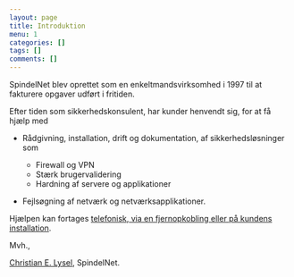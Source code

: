 ```yaml
---
layout: page
title: Introduktion
menu: 1
categories: []
tags: []
comments: []
---
```

SpindelNet blev oprettet som en enkeltmandsvirksomhed i 1997 til at fakturere opgaver udført i fritiden.

Efter tiden som sikkerhedskonsulent, har kunder henvendt sig, for at f&aring; hj&aelig;lp med

* R&aring;dgivning, installation, drift og dokumentation, af sikkerhedsl&oslash;sninger som

	* Firewall og VPN
	* St&aelig;rk brugervalidering
	* Hardning af servere og applikationer

* Fejls&oslash;gning af netv&aelig;rk og netv&aelig;rksapplikationer.

Hj&aelig;lpen kan fortages <a href="/priser">telefonisk, via en fjernopkobling eller p&aring; kundens installation</a>.</p>

Mvh.,

<a href="http://christian.lysel.net/">Christian E. Lysel</a>, SpindelNet.</p>
